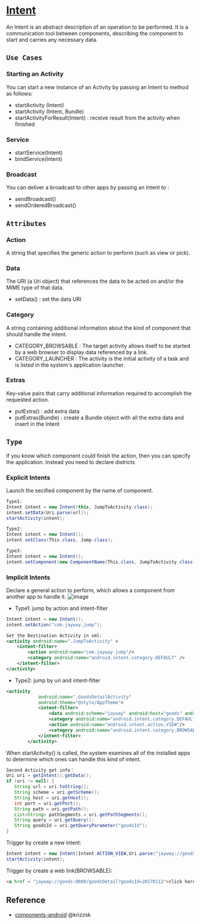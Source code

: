 # [Intent](https://developer.android.com/reference/android/content/Intent)
 An Intent is an abstract description of an operation to be performed. It is a communication tool between components, describing the component to start and carries any necessary data. 
 
## `Use Cases`
### Starting an Activity
 You can start a new instance of an Activity by passing an Intent to method as follows:
- startActivity (Intent)
- startActivity (Intent, Bundle)
- startActivityForResult(Intent)   : receive result from the activity when finished

### Service
- startService(Intent)
- bindService(Intent)

### Broadcast
 You can deliver a broadcast to other apps by passing an Intent to :
- sendBroadcast() 
- sendOrderedBroadcast()
 
## `Attributes`
### Action
A string that specifies the generic action to perform (such as view or pick).

### Data
The URI (a Uri object) that references the data to be acted on and/or the MIME type of that data.
- setData() : set the data URI

### Category
A string containing additional information about the kind of component that should handle the intent.
- CATEGORY_BROWSABLE : The target activity allows itself to be started by a web browser to display data referenced by a link.
- CATEGORY_LAUNCHER : The activity is the initial activity of a task and is listed in the system's application launcher.

### Extras
Key-value pairs that carry additional information required to accomplish the requested action. 
- putExtra() : add extra data
- putExtras(Bundle) : create a Bundle object with all the extra data and insert in the Intent

 
## `Type`
 If you know which component could finish the action, then you can specify the application. Instead you need to declare districts 
### Explicit Intents
Launch the secified component by the name of component.
```java
Type1:  
Intent intent = new Intent(this, JumpToActivity.class);
intent.setData(Uri.parse(url));
startActivity(intent);

Type2:
Intent intent = new Intent();
intent.setClass(This.class, Jump.class);

Type3:
Intent intent = new Intent();
intent.setComponent(new ComponentName(This.class, JumpToActivity.class));
```
### Implicit Intents
Declare a general action to perform, which allows a component from another app to handle it.
![image](https://user-images.githubusercontent.com/22486282/226297452-d656c47b-3cc3-4f66-b541-b4344f205822.png)

- Type1: jump by action and intent-filter
```java
Intent intent = new Intent();
intent.setAction("com.jayway.jump");
```

```xml
Set the Destination Activity in xml:
<activity android:name=".JumpToActivity" >  
    <intent-filter>  
        <action android:name="com.jayway.jump"/>  
        <category android:name="android.intent.category.DEFAULT" />  
    </intent-filter>  
</activity>

```
- Type2: jump by uri and intent-filter
```xml
<activity
            android:name=".GoodsDetailActivity"
            android:theme="@style/AppTheme">
            <intent-filter>
                <data android:scheme="jayway" android:host="goods" android:path="/goodsDetail" android:port="8080"/>
                <category android:name="android.intent.category.DEFAULT"/>
                <action android:name="android.intent.action.VIEW"/>
                <category android:name="android.intent.category.BROWSABLE"/>
            </intent-filter>
        </activity>
```
 When startActivity() is called, the system examines all of the installed apps to determine which ones can handle this kind of intent.
 ```java
Second Activity get info：
Uri uri = getIntent().getData();
if (uri != null) {
    String url = uri.toString();
    String scheme = uri.getScheme();
    String host = uri.getHost();
    int port = uri.getPort();
    String path = uri.getPath();
    List<String> pathSegments = uri.getPathSegments();
    String query = uri.getQuery();
    String goodsId = uri.getQueryParameter("goodsId");
}
```
Trigger by create a new intent:
 ```java
Intent intent = new Intent(Intent.ACTION_VIEW,Uri.parse("jayway://goods:8080/goodsDetail?goodsId=20170112")); 
startActivity(intent);
```
Trigger by create a web link(BROWSABLE):
```html
<a href = "jayway://goods:8080/goodsDetail?goodsId=20170112">click here</a>
```


## Reference
- [components-android](https://github.com/krizzsk/HackersCave4StaticAndroidSec/blob/main/Basic%20Android/components-android.md)  @krizzsk
